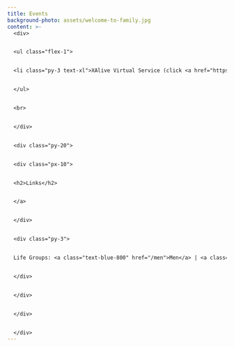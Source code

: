 ```yaml
---
title: Events
background-photo: assets/welcome-to-family.jpg
content: >-
  <div>


  <ul class="flex-1">


  <li class="py-3 text-xl">XAlive Virtual Service (click <a href="https://www.youtube.com/watch?v=waih_sqiKL4">HERE</a> to join!) on Wednesdays @ 7:30 PM <br>Following the message, a Zoom link will be in the chat for the after-service discussion and hang out with other Chi Alphans!<br> <br>If it asks for a password, send us a message via our <a href="/">GET CONNECTED</a> form! </li>


  </ul>


  <br>


  </div>


  <div class="py-20">


  <div class="px-10">


  <h2>Links</h2>


  </a>


  </div>


  <div class="py-3">


  Life Groups: <a class="text-blue-800" href="/men">Men</a> | <a class="text-blue-800" href="/women">Women</a>


  </div>


  </div>


  </div>


  </div>
---
```

